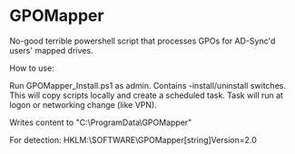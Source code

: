 # GPOMapper
No-good terrible powershell script that processes GPOs for AD-Sync'd users' mapped drives.

How to use:

Run GPOMapper_Install.ps1 as admin. Contains -install/uninstall switches. This will copy scripts
locally and create a scheduled task. Task will run at logon or networking change (like VPN).

Writes content to "C:\ProgramData\GPOMapper"

For detection: HKLM:\SOFTWARE\GPOMapper\[string]Version=2.0
